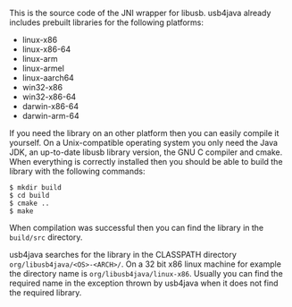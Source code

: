 This is the source code of the JNI wrapper for libusb. usb4java
already includes prebuilt libraries for the following platforms:

* linux-x86
* linux-x86-64
* linux-arm
* linux-armel
* linux-aarch64
* win32-x86
* win32-x86-64
* darwin-x86-64
* darwin-arm-64

If you need the library on an other platform then you can easily compile it
yourself.  On a Unix-compatible operating system you only need the Java JDK,
an up-to-date libusb library version, the GNU C compiler and cmake.  When
everything is correctly installed then you should be able to build the
library with the following commands:

    $ mkdir build
    $ cd build
    $ cmake ..
    $ make

When compilation was successful then you can find the library in the
`build/src` directory.

usb4java searches for the library in the CLASSPATH directory
`org/libusb4java/<OS>-<ARCH>/`. On a 32 bit x86 linux machine for
example the directory name is `org/libusb4java/linux-x86`. Usually
you can find the required name in the exception thrown by usb4java when it
does not find the required library.
